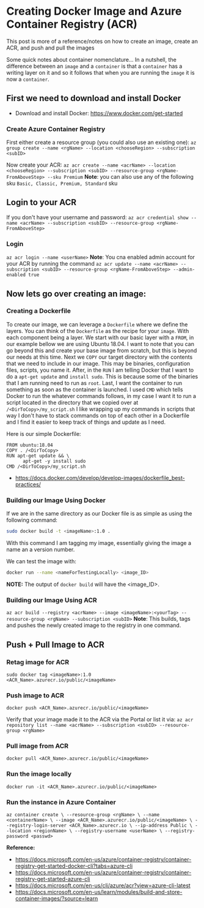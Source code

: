 # Creating Docker Image and Azure Container Registry (ACR)
This post is more of a reference/notes on how to create an image, create an ACR, and push and pull the images

Some quick notes about container nomenclature... In a nutshell, the difference between an `image` and a `container` is that a `container` has a writing layer on it and so it follows that when you are running the `image` it is now a `container`.

## First we need to download and install Docker
- Download and install Docker: https://www.docker.com/get-started

### Create Azure Container Registry
First either create a resource group (you could also use an existing one):
`az group create --name <rgName> --location <chooseRegion> --subscription <subID>`

Now create your ACR:
`az acr create --name <acrName> --location <chooseRegion> --subscription <subID> --resource-group <rgName-FromAboveStep> --sku Premium`
**Note**: you can also use any of the following sku `Basic, Classic, Premium, Standard` sku

## Login to your ACR
If you don't have your username and password:
`az acr credential show --name <acrName> --subscription <subID> --resource-group <rgName-FromAboveStep>`

### Login
`az acr login --name <userName>`
**Note**: You cna enabled admin account for your ACR by running the command `az acr update --name <acrName> --subscription <subID> --resource-group <rgName-FromAboveStep> --admin-enabled true`

## Now lets go over creating an image:
### Creating a Dockerfile
To create our image, we can leverage a `Dockerfile` where we define the layers. You can think of the `Dockerfile` as the recipe for your `image`. With each component being a layer.
We start with our basic layer with a `FROM`, in our example bellow we are using Ubuntu 18.04. I want to note that you can go beyond this and create your base image from scratch, but this is beyond our needs at this time.
Next we `COPY` our target directory with the contents that we need to include in our image. This may be binaries, configuration files, scripts, you name it.
After, in the `RUN` I am telling Docker that I want to do a `apt-get update` and `install sudo`. This is because some of the binaries that I am running need to run as `root`.
Last, I want the container to run something as soon as the container is launched. I used `CMD` which tells Docker to run the whatever commands follows, in my case I want it to run a script located in the directory that we copied over at `/<DirToCopy>/my_script.sh`
I like wrapping up my commands in scripts that way I don't have to stack commands on top of each other in a Dockerfile and I find it easier to keep track of things and update as I need. 

Here is our simple Dockerfile:
```Docker
FROM ubuntu:18.04
COPY . /<DirToCopy>
RUN apt-get update && \
      apt-get -y install sudo
CMD /<DirToCopy>/my_script.sh
```

- https://docs.docker.com/develop/develop-images/dockerfile_best-practices/

### Building our Image Using Docker
If we are in the same directory as our Docker file is as simple as using the following command:
```sh
sudo docker build -t <imageName>:1.0 .
```
With this command I am tagging my image, essentially giving the image a name an a version number.

We can test the image with:
```sh
docker run --name <nameForTestingLocally> <image_ID>
```
**NOTE:** The output of `docker build` will have the <image_ID>.

### Building our Image Using ACR
`az acr build --registry <acrName> --image <imageName>:<yourTag> --resource-group <rgName> --subscription <subID>`
**Note**: This builds, tags and pushes the newly created image to the registry in one command.

## Push + Pull Image to ACR
### Retag image for ACR
`sudo docker tag <imageName>:1.0 <ACR_Name>.azurecr.io/public/<imageName>`

### Push image to ACR
`docker push <ACR_Name>.azurecr.io/public/<imageName>`

Verify that your image made it to the ACR via the Portal or list it via:
`az acr repository list --name <acrName> --subscription <subID> --resource-group <rgName>`

### Pull image from ACR
`docker pull <ACR_Name>.azurecr.io/public/<imageName>`

### Run the image locally
`docker run -it <ACR_Name>.azurecr.io/public/<imageName>`

### Run the instance in Azure Container
`
az container create \
    --resource-group <rgName> \
    --name <containerName> \
    --image <ACR_Name>.azurecr.io/public/<imageName> \
    --registry-login-server <ACR_Name>.azurecr.io \
    --ip-address Public \
    --location <regionName> \
    --registry-username <userName> \
    --registry-password <passwd>
`

**Reference:** 
- https://docs.microsoft.com/en-us/azure/container-registry/container-registry-get-started-docker-cli?tabs=azure-cli
- https://docs.microsoft.com/en-us/azure/container-registry/container-registry-get-started-azure-cli
- https://docs.microsoft.com/en-us/cli/azure/acr?view=azure-cli-latest
- https://docs.microsoft.com/en-us/learn/modules/build-and-store-container-images/?source=learn